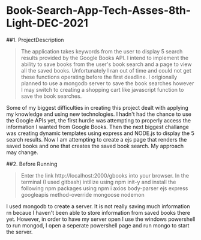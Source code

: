 # Book-Search-App-Tech-Asses-8th-Light-DEC-2021

##1. ProjectDescription

> The application takes keywords from the user to display 5 search results provided by the Google Books API. 
I intend to implement the ability to save books from the user's book search and a page to view all the saved books.
Unfortunately I ran out of time and could not get these functions operating before the first deadline.
I origionally planned to use a mongodb server to save the book searches however I may switch to creating a shopping cart like javascript function to save the book searches.

Some of my biggest difficulties in creating this project dealt with applying my knowledge and using new technologies.
I hadn't had the chance to use the Google APIs yet, the first hurdle was attempting to properly access the information I wanted from Google Books.
Then the next biggest challange was creating dynamic templates using express and NODE.js to display the 5 search results. 
Now I am attempting to create a ejs page that renders the saved books and one that creates the saved book search. My approach may change.


##2. Before Running

>Enter the link http://localhost:2000/gbooks into your browser. In the terminal (I used gitbash) intilize using npm init-y and install the following npm packages using
npm i axios body-parser ejs express googleapis method-override mongoose nodemon

I used mongodb to create a server. It is not really saving much information rn becaue I haven't been able to store information from saved books there yet.
However, in order to have my server open I use the windows powershell to run mongod, I open a seperate powershell page and run mongo to start the server.
